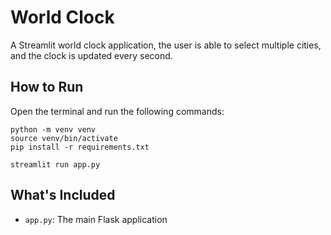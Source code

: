 # World Clock

A Streamlit world clock application, the user is able to select multiple cities, and the clock is updated every second.


## How to Run

Open the terminal and run the following commands:

```
python -m venv venv
source venv/bin/activate
pip install -r requirements.txt

streamlit run app.py
```

## What's Included

- `app.py`: The main Flask application
